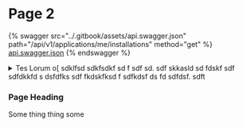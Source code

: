 # Page 2

{% swagger src="../.gitbook/assets/api.swagger.json" path="/api/v1/applications/me/installations" method="get" %}
[api.swagger.json](../.gitbook/assets/api.swagger.json)
{% endswagger %}

<details>

<summary>Tes Lorum o[ sdklfsd sdkfsdkf sd f sdf sd. sdf skkasld sd fdskf sdf sdfdkkfd s dsfdfks sdf fkdskfksd f sdfkdsf ds fd sdfdsf. sdft</summary>

Test 123 Tes Lorum o\[ sdklfsd sdkfsdkf sd f sdf sd. sdf skkasld sd fdskf sdf sdfdkkfd s dsfdfks sdf fkdskfksd f sdfkdsf ds fd sdfdsf. sdft

</details>

### Page Heading

Some thing thing some
